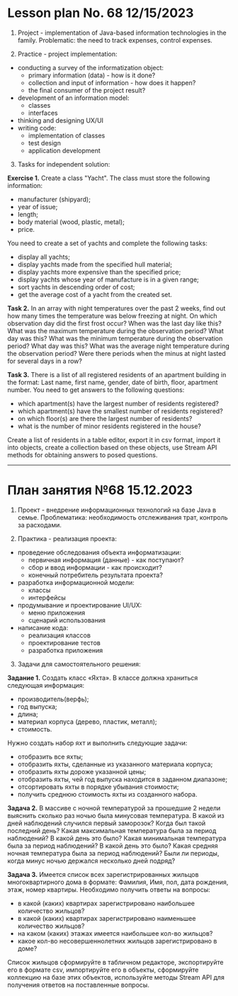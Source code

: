 # Lesson plan No. 68 12/15/2023

1. Project - implementation of Java-based information technologies in the family.
   Problematic: the need to track expenses, control expenses.

2. Practice - project implementation:
- conducting a survey of the informatization object:
  - primary information (data) - how is it done?
  - collection and input of information - how does it happen?
  - the final consumer of the project result?
- development of an information model:
  - classes
  - interfaces
- thinking and designing UX/UI
- writing code:
  - implementation of classes
  - test design
  - application development

3. Tasks for independent solution:

**Exercise 1.**
Create a class "Yacht". The class must store the following information:
- manufacturer (shipyard);
- year of issue;
- length;
- body material (wood, plastic, metal);
- price.

You need to create a set of yachts and complete the following tasks:
- display all yachts;
- display yachts made from the specified hull material;
- display yachts more expensive than the specified price;
- display yachts whose year of manufacture is in a given range;
- sort yachts in descending order of cost;
- get the average cost of a yacht from the created set.

**Task 2.**
In an array with night temperatures over the past 2 weeks, find out how many times the temperature was below freezing at night.
On which observation day did the first frost occur? When was the last day like this?
What was the maximum temperature during the observation period? What day was this?
What was the minimum temperature during the observation period? What day was this?
What was the average night temperature during the observation period?
Were there periods when the minus at night lasted for several days in a row?

**Task 3.**
There is a list of all registered residents of an apartment building in the format:
Last name, first name, gender, date of birth, floor, apartment number.
You need to get answers to the following questions:
- which apartment(s) have the largest number of residents registered?
- which apartment(s) have the smallest number of residents registered?
- on which floor(s) are there the largest number of residents?
- what is the number of minor residents registered in the house?

Create a list of residents in a table editor, export it in csv format,
import it into objects, create a collection based on these objects, use
Stream API methods for obtaining answers to posed questions.

___________________________________________

# План занятия №68 15.12.2023

1. Проект - внедрение информационных технологий на базе Java в семье.
Проблематика: необходимость отслеживания трат, контроль за расходами.

2. Практика - реализация проекта:
- проведение обследования объекта информатизации:
  - первичная информация (данные) - как поступают?
  - сбор и ввод информации - как происходит?
  - конечный потребитель результата проекта?
- разработка информационной модели:
  - классы
  - интерфейсы
- продумывание и проектирование UI/UX:
  - меню приложения
  - сценарий использования
- написание кода:
  - реализация классов
  - проектирование тестов
  - разработка приложения

3. Задачи для самостоятельного решения:

**Задание 1.**
Создать класс «Яхта». В классе должна храниться следующая информация:
- производитель(верфь);
- год выпуска;
- длина;
- материал корпуса (дерево, пластик, металл);
- стоимость.

Нужно создать набор яхт и выполнить следующие задачи:
- отобразить все яхты;
- отобразить яхты, сделанные из указанного материала корпуса;
- отобразить яхты дороже указанной цены;
- отобразить яхты, чей год выпуска находится в заданном диапазоне;
- отсортировать яхты в порядке убывания стоимости;
- получить среднюю стоимость яхты из созданного набора.

**Задача 2.**
В массиве с ночной температурой за прошедшие 2 недели выяснить сколько раз ночью была минусовая температура.
В какой из дней наблюдений случился первый заморозок? Когда был такой последний день?
Какая максимальная температура была за период наблюдений? В какой день это было?
Какая минимальная температура была за период наблюдений? В какой день это было?
Какая средняя ночная температура была за период наблюдений?
Были ли периоды, когда минус ночью держался несколько дней подряд?

**Задача 3.**
Имеется список всех зарегистрированных жильцов многоквартирного дома в формате:
Фамилия, Имя, пол, дата рождения, этаж, номер квартиры.
Необходимо получить ответы на вопросы:
- в какой (каких) квартирах зарегистрировано наибольшее количество жильцов?
- в какой (каких) квартирах зарегистрировано наименьшее количество жильцов?
- на каком (каких) этажах имеется наибольшее кол-во жильцов?
- какое кол-во несовершеннолетних жильцов зарегистрировано в доме?

Список жильцов сформируйте в табличном редакторе, экспортируйте его в формате csv,
импортируйте его в объекты, сформируйте коллекцию на базе этих объектов, используйте
методы Stream API для получения ответов на поставленные вопросы.
